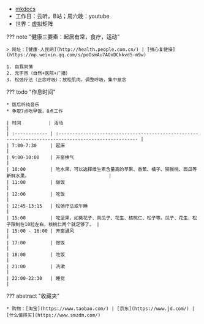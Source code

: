 * [mkdocs](study/tools/mkdocs.md)
* 工作日：云听，B站；周六晚：youtube
* 世界：虚拟矩阵

??? note "健康三要素：起居有常，食疗，运动"

    > 网址：[健康-人民网](http://health.people.com.cn/) | [强心复健操](https://mp.weixin.qq.com/s/poOsmAu7AOxDCkkvd5-m9w)

    1. 自我同情
    2. 元宇宙（自然+医院+广播）
    3. 松弛疗法（正念呼吸）：放松肌肉，调整呼吸，集中意念

??? todo "作息时间"

    * 饭后听纯音乐
    * 争取7点吃早饭，8点工作

    | 时间          | 活动                                                                                                 |
    | :------------ | :--------------------------------------------------------------------------------------------------- |
    | 7:00-7:30     | 起床                                                                                                 |
    | 9:00-10:00    | 开窗换气                                                                                             |
    | 10:00         | 吃水果，可以选择维生素含量高的苹果、香蕉、橘子、猕猴桃、西瓜等新鲜水果。                             |
    | 11:00         | 做饭                                                                                                 |
    | 12:00         | 吃饭                                                                                                 |
    | 12:45-13:15   | 松弛疗法或午睡                                                                                       |
    | 15:00         | 吃坚果，如葵花子、南瓜子、花生、核桃仁、松子等。瓜子、花生、松子限制在10粒左右，核桃仁两个就足够了。 |
    | 15:00 - 16:00 | 开窗通风                                                                                             |
    | 17:00         | 做饭                                                                                                 |
    | 18:00         | 吃饭                                                                                                 |
    | 21:00         | 洗漱                                                                                                 |
    | 22:00-22:30   | 睡觉                                                                                                 |


??? abstract "收藏夹"

    * 购物：[淘宝](https://www.taobao.com/) | [京东](https://www.jd.com/) | [什么值得买](https://www.smzdm.com/)

